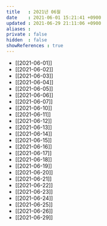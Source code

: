 ```yaml
---
title   : 2021년 06월
date    : 2021-06-01 15:21:41 +0900
updated : 2021-06-29 21:11:06 +0900
aliases : 
private : false
hidden  : false
showReferences : true
---
```

- [[2021-06-01]]
- [[2021-06-02]]
- [[2021-06-03]]
- [[2021-06-04]]
- [[2021-06-05]]
- [[2021-06-06]]
- [[2021-06-07]]
- [[2021-06-10]]
- [[2021-06-11]]
- [[2021-06-12]]
- [[2021-06-13]]
- [[2021-06-14]]
- [[2021-06-15]]
- [[2021-06-16]]
- [[2021-06-17]]
- [[2021-06-18]]
- [[2021-06-19]]
- [[2021-06-20]]
- [[2021-06-21]]
- [[2021-06-22]]
- [[2021-06-23]]
- [[2021-06-24]]
- [[2021-06-25]]
- [[2021-06-26]]
- [[2021-06-29]]
